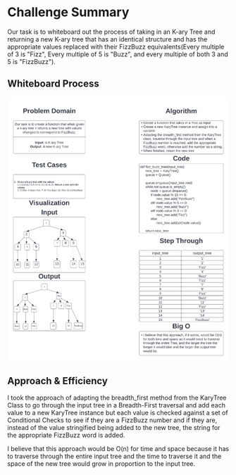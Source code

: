 # Challenge Summary

Our task is to whiteboard out the process of taking in an K-ary Tree and returning a new K-ary tree that has an identical structure and has the appropriate values replaced with their FizzBuzz equivalents(Every multiple of 3 is "Fizz", Every multiple of 5 is "Buzz", and every multiple of both 3 and 5 is "FizzBuzz").

## Whiteboard Process

![tree_fizz_buzz.png](./tree_fizz_buzz.png)

## Approach & Efficiency

I took the approach of adapting the breadth_first method from the KaryTree Class to go through the input tree in a Breadth-First traversal and add each value to a new KaryTree instance but each value is checked against a set of Conditional Checks to see if they are a FizzBuzz number and if they are, instead of the value stringified being added to the new tree, the string for the appropriate FizzBuzz word is added.

I believe that this approach would be O(n) for time and space because it has to traverse through the entire input tree and the time to traverse it and the space of the new tree would grow in proportion to the input tree.

